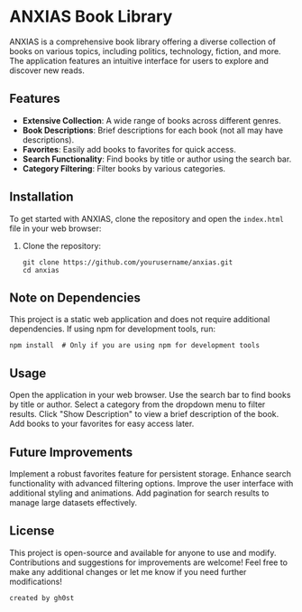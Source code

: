 # ANXIAS Book Library

ANXIAS is a comprehensive book library offering a diverse collection of books on various topics, including politics, technology, fiction, and more. The application features an intuitive interface for users to explore and discover new reads.

## Features

- **Extensive Collection**: A wide range of books across different genres.
- **Book Descriptions**: Brief descriptions for each book (not all may have descriptions).
- **Favorites**: Easily add books to favorites for quick access.
- **Search Functionality**: Find books by title or author using the search bar.
- **Category Filtering**: Filter books by various categories.

## Installation

To get started with ANXIAS, clone the repository and open the `index.html` file in your web browser:

1. Clone the repository:
   ```
   git clone https://github.com/yourusername/anxias.git
   cd anxias
## Note on Dependencies
This project is a static web application and does not require additional dependencies. If using npm for development tools, run:

```
npm install  # Only if you are using npm for development tools
```
## Usage
Open the application in your web browser.
Use the search bar to find books by title or author.
Select a category from the dropdown menu to filter results.
Click "Show Description" to view a brief description of the book.
Add books to your favorites for easy access later.
## Future Improvements
Implement a robust favorites feature for persistent storage.
Enhance search functionality with advanced filtering options.
Improve the user interface with additional styling and animations.
Add pagination for search results to manage large datasets effectively.
## License
This project is open-source and available for anyone to use and modify. Contributions and suggestions for improvements are welcome!
Feel free to make any additional changes or let me know if you need further modifications!
```
created by gh0st
```
